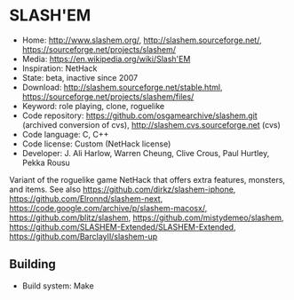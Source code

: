 # SLASH'EM

- Home: http://www.slashem.org/, http://slashem.sourceforge.net/, https://sourceforge.net/projects/slashem/
- Media: https://en.wikipedia.org/wiki/Slash'EM
- Inspiration: NetHack
- State: beta, inactive since 2007
- Download: http://slashem.sourceforge.net/stable.html, https://sourceforge.net/projects/slashem/files/
- Keyword: role playing, clone, roguelike
- Code repository: https://github.com/osgamearchive/slashem.git (archived conversion of cvs), http://slashem.cvs.sourceforge.net (cvs)
- Code language: C, C++
- Code license: Custom (NetHack license)
- Developer: J. Ali Harlow, Warren Cheung, Clive Crous, Paul Hurtley, Pekka Rousu

Variant of the roguelike game NetHack that offers extra features, monsters, and items.
See also https://github.com/dirkz/slashem-iphone, https://github.com/Elronnd/slashem-next, https://code.google.com/archive/p/slashem-macosx/, https://github.com/blitz/slashem, https://github.com/mistydemeo/slashem,
https://github.com/SLASHEM-Extended/SLASHEM-Extended, https://github.com/BarclayII/slashem-up

## Building

- Build system: Make
